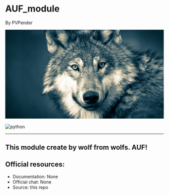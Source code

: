 AUF_module
=====================

By PVPender

![5dc1288902e8bd657e2f3d9c.jpg](5dc1288902e8bd657e2f3d9c.jpg)

![python](https://badgen.net/badge/python/3.8.3/blue)

---
This module create by wolf from wolfs. AUF!
---
**Official resources:**
---
- Documentation: None
- Official chat: None
- Source: this repo
